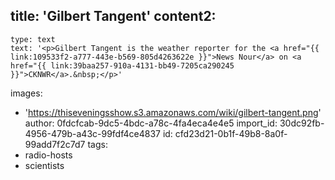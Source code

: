 title: 'Gilbert Tangent'
content2:
  -
    type: text
    text: '<p>Gilbert Tangent is the weather reporter for the <a href="{{ link:109533f2-a777-443e-b569-805d4263622e }}">News Nour</a> on <a href="{{ link:39baa257-910a-4131-bb49-7205ca290245 }}">CKNWR</a>.&nbsp;</p>'
images:
  - 'https://thiseveningsshow.s3.amazonaws.com/wiki/gilbert-tangent.png'
author: 0fdcfcab-9dc5-4bdc-a78c-4fa4eca4e4e5
import_id: 30dc92fb-4956-479b-a43c-99fdf4ce4837
id: cfd23d21-0b1f-49b8-8a0f-99add7f2c7d7
tags:
  - radio-hosts
  - scientists

